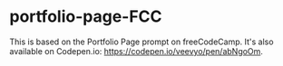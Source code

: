 # portfolio-page-FCC
This is based on the Portfolio Page prompt on freeCodeCamp. It's also available on Codepen.io: https://codepen.io/veevyo/pen/abNgoOm. 
